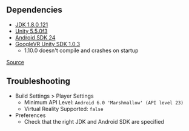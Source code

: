 
## Dependencies

- [JDK 1.8.0_121](http://www.oracle.com/technetwork/java/javase/downloads/jdk8-downloads-2133151.html)
- [Unity 5.5.0f3](https://unity3d.com/get-unity/download/archive)
- [Android SDK 24](https://developer.android.com/studio/index.html)
- [GoogleVR Unity SDK 1.0.3](https://github.com/googlevr/gvr-unity-sdk/releases/tag/v1.0.3)
    + 1.10.0 doesn't compile and crashes on startup

[Source](https://www.youtube.com/watch?v=B_hS4DdH1xg)

## Troubleshooting

- Build Settings > Player Settings
    + Minimum API Level: `Android 6.0 'Marshmallow' (API level 23)`
    + Virtual Reality Supported: `false`
- Preferences
    + Check that the right JDK and Android SDK are specified
